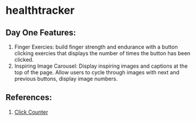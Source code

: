 # healthtracker

## Day One Features:
1. Finger Exercies: build finger strength and endurance with a button clicking exercies that displays the number of times the button has been clicked.
2. Inspiring Image Carousel: Display inspiring images and captions at the top of the page. Allow users to cycle through images with next and previous buttons, display image numbers. 


## References:
1. <a href="https://www.4tocode.com/create-button-click-increment-counter-in-android/"> Click Counter </a> 
